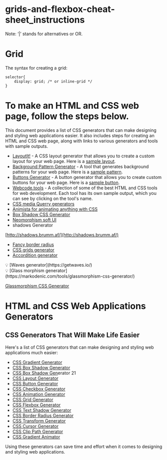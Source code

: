 
# grids-and-flexbox-cheat-sheet_instructions

Note: ‘|’ stands for alternatives or OR.

# Grid

The syntax for creating a grid:

```
selector{
    display: grid; /* or inline-grid */
}
```

# To make an HTML and CSS web page, follow the steps below.

This document provides a list of CSS generators that can make designing and styling web applications easier. It also includes steps for creating an HTML and CSS web page, along with links to various generators and tools with sample outputs.

- [LayoutIt!](http://www.layoutit.com/) - A CSS layout generator that allows you to create a custom layout for your web page. Here is a [sample layout](http://www.layoutit.com/build).
- [Background Pattern Generator](http://bg.siteorigin.com/) - A tool that generates background patterns for your web page. Here is a [sample pattern](http://bg.siteorigin.com/#8B8B8B/0.05/25/0.1/0.1/1/0).
- [Buttons Generator](https://markodenic.com/tools/buttons-generator/) - A button generator that allows you to create custom buttons for your web page. Here is a [sample button](https://markodenic.com/tools/buttons-generator/?buttonType=1&buttonColor=4&buttonTextColor=6&buttonText=Click%20Here).
- [Webcode.tools](https://webcode.tools/) - A collection of some of the best HTML and CSS tools for web development. Each tool has its own sample output, which you can see by clicking on the tool's name.
- [CSS media Querry generators](https://simplecss.eu/)
- [Animista for animating anything with CSS](https://animista.net/)
- [Box Shadow CSS Generator](https://cssgenerator.org/box-shadow-css-generator.html)
- [Neomorphism soft UI](https://neumorphism.io/)
- shadows Generator

[http://shadows.brumm.af/](http://shadows.brumm.af/)

- [Fancy border radius](http://9elements.github.io/fancy-border-radius)
- [CSS grids generator](https://cssgrid-generator.netlify.app/)
- [Accordition generator](http://accordionslider.com/)

<aside>
💡 [Waves generator](https://getwaves.io/)

</aside>

<aside>
💡 [Glass morphism generator](https://markodenic.com/tools/glassmorphism-css-generator/)

</aside>

[Glassmorphism CSS Generator](https://markodenic.com/tools/glassmorphism-css-generator/)

 

# HTML and CSS Web Applications Generators

## CSS Generators That Will Make Life Easier

Here's a list of CSS generators that can make designing and styling web applications much easier:

- [CSS Gradient Generator](https://cssgradient.io/)
- [CSS Box Shadow Generator](https://www.cssmatic.com/box-shadow)
- [CSS Box Shadow Gen](https://cssgenerator.org/box-shadow-css-generator.html)erator 21
- [CSS Layout Generator](http://www.layoutit.com/)
- [CSS Button Generator](https://www.cssportal.com/css-button-generator/)
- [CSS Checkbox Generator](https://www.cssportal.com/blog/css-checkbox-generator/)
- [CSS Animation Generator](https://animista.net/)
- [CSS Grid Generator](https://cssgrid-generator.netlify.app/)
- [CSS Flexbox Generator](https://flexbox-generator.netlify.app/)
- [CSS Text Shadow Generator](https://cssportal.com/css-text-shadow-generator/)
- [CSS Border Radius Generator](https://border-radius.com/)
- [CSS Transform Generator](https://css-transform.moro.es/)
- [CSS Cursor Generator](https://www.cssportal.com/css-cursor-generator/)
- [CSS Clip Path Generator](https://bennettfeely.com/clippy/)
- [CSS Gradient Animator](https://www.gradient-animator.com/)

Using these generators can save time and effort when it comes to designing and styling web applications.
